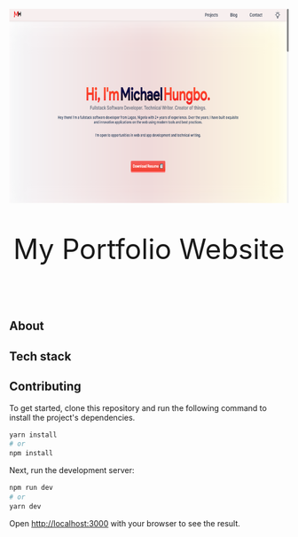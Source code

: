 <p align='center'>
<img height='350' width='700' src='public/assets/portfolio.png' style='object-fit:center'>
</p>

<p align='center' style='font-size:50px'>My Portfolio Website</p>

<br/>

## About


## Tech stack

## Contributing

To get started, clone this repository and run the following command to install the project's dependencies.

```bash
yarn install 
# or 
npm install
```

Next, run the development server:

```bash
npm run dev
# or
yarn dev
```

Open [http://localhost:3000](http://localhost:3000) with your browser to see the result.


